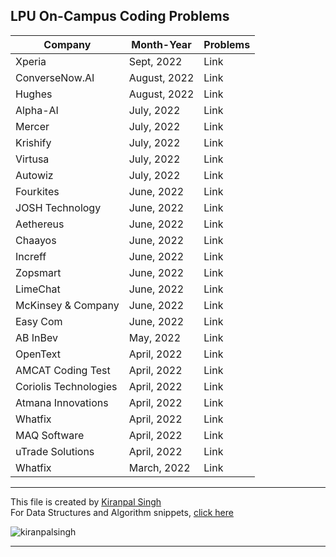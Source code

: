 ## LPU On-Campus Coding Problems

| Company        | Month-Year  | Problems |
|----------------|-------------|----------|
| Xperia         | Sept, 2022   | Link     |
| ConverseNow.AI | August, 2022 | Link     |
| Hughes         | August, 2022 | Link     |
| Alpha-AI       | July, 2022   | Link     |
| Mercer         | July, 2022   | Link     |
| Krishify       | July, 2022   | Link     |
|Virtusa  |July, 2022 |Link|
| Autowiz | July, 2022 |Link|
| Fourkites | June, 2022 |Link|
| JOSH Technology | June, 2022 |Link|
| Aethereus | June, 2022 |Link|
| Chaayos | June, 2022 |Link|
| Increff | June, 2022 |Link|
| Zopsmart | June, 2022 |Link|
| LimeChat | June, 2022 | Link|
| McKinsey & Company | June, 2022 |Link|
| Easy Com | June, 2022 |Link|
| AB InBev | May, 2022 |Link|
| OpenText | April, 2022|Link|
| AMCAT Coding Test| April, 2022|Link|
| Coriolis Technologies | April, 2022 |Link|
| Atmana Innovations | April, 2022|Link|
| Whatfix|April, 2022|Link|
| MAQ Software | April, 2022 |Link|
| uTrade Solutions | April, 2022 |Link|
| Whatfix| March, 2022 |Link|

---
This file is created by [Kiranpal Singh](https://github.com/kiranpalsingh1806) <br>
For Data Structures and Algorithm snippets, [click here](https://github.com/kiranpalsingh1806/DSA-Code-Snippets) <br>
<p align="left"> <img src="https://komarev.com/ghpvc/?username=kiranpalsingh1806&label=Views&color=blue&style=plastic" alt="kiranpalsingh" /> </p>

---
